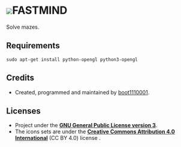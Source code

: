 # ![](https://raw.githubusercontent.com/boot1110001/fastmind/master/media/icons/24x24/fastmind.png)FASTMIND

Solve mazes.

## Requirements

```
sudo apt-get install python-opengl python3-opengl
```

## Credits

- Created, programmed and maintained by [boot1110001](https://github.com/boot1110001).

## Licenses

- Project under the __[GNU General Public License version 3](https://www.gnu.org/licenses/gpl.txt)__.
- The icons sets are under the __[Creative Commons Attribution 4.0 International](https://creativecommons.org/licenses/by/4.0/)__ (CC BY 4.0) license .
